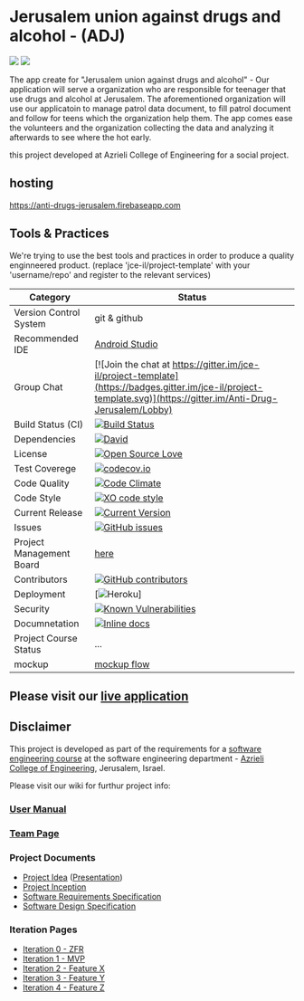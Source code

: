 
# Jerusalem union against drugs and alcohol - (ADJ)
<img src="https://static.wixstatic.com/media/00de82_2038740ff78f497c8cc89cd7a564926b.png/v1/fill/w_291,h_115,al_c,usm_0.66_1.00_0.01/00de82_2038740ff78f497c8cc89cd7a564926b.png" > <img src="http://static.wixstatic.com/media/00de82_6f35d7d805de4b989e7d29e16acb31d0.gif_256">

The app create for "Jerusalem union against drugs and alcohol" - Our application will serve a organization who are responsible for teenager that use drugs and alcohol at Jerusalem.
The aforementioned organization will use our applicatoin to manage patrol data document, to fill patrol document and follow for teens which the organization help them.
The app comes ease the volunteers and the organization collecting the data and analyzing it afterwards to see where the hot early.

this project developed at Azrieli College of Engineering for a social project.

## hosting
https://anti-drugs-jerusalem.firebaseapp.com

## Tools & Practices
We're trying to use the best tools and practices in order to produce a quality enginneered product.
(replace 'jce-il/project-template' with your 'username/repo' and register to the relevant services)

|Category|Status|
|---|---|
| Version Control System| git & github |
| Recommended IDE | [Android Studio](https://code.visualstudio.com) | [Visual Code](https://www.#.com)|
| Group Chat | [![Join the chat at https://gitter.im/jce-il/project-template](https://badges.gitter.im/jce-il/project-template.svg)](https://gitter.im/Anti-Drug-Jerusalem/Lobby) |
| Build Status (CI) |  [![Build Status](https://travis-ci.org/jce-il/project-template.svg?branch=master)](https://travis-ci.org/jce-il/project-template) |
| Dependencies | [![David](https://img.shields.io/david/dev/idleberg/vscode-badges.svg?style=flat-square)](https://david-dm.org/jce-il/project-template?type=dev) |
| License | [![Open Source Love](https://badges.frapsoft.com/os/mit/mit.svg?v=102)](https://github.com/ellerbrock/open-source-badge/) |
| Test Coverege | [![codecov.io](https://codecov.io/github/jce-il/project-template/coverage.svg?branch=master)](https://codecov.io/github/jce-il/project-template?branch=master) |
| Code Quality | [![Code Climate](https://codeclimate.com/github/jce-il/project-template.svg)](https://codeclimate.com/github/jce-il/project-template) |
| Code Style | [![XO code style](https://img.shields.io/badge/code_style-XO-5ed9c7.svg)](https://github.com/jce-il/project-template) |
| Current Release | [![Current Version](https://img.shields.io/github/release/jce-il/project-template.svg?style=flat)](https://github.com/jce-il/project-template/releases) |
| Issues | [![GitHub issues](https://img.shields.io/github/issues/jce-il/project-template.svg?style=flat)](https://github.com/eranhd/Anti-Drug-Jerusalem/issues) |
| Project Management Board| [here](https://github.com/jce-il/project-template/projects/1) |
| Contributors | [![GitHub contributors](https://img.shields.io/github/contributors/jce-il/project-template.svg)](https://github.com/jce-il/project-template/graphs/contributors)|
| Deployment | [![Heroku](http://heroku-badge.herokuapp.com/?app=my-app&style=flat&svg=1&root=index.html)] |
| Security | [![Known Vulnerabilities](https://snyk.io/test/github/jce-il/project-template/badge.svg)](https://snyk.io/test/github/jce-il/project-template) |
| Documnetation | [![Inline docs](http://inch-ci.org/github/jce-il/project-template.svg?branch=master)](http://inch-ci.org/github/jce-il/project-template) |
| Project Course Status | ... |
|mockup|[mockup flow](https://wireframepro.mockflow.com/view/D2231ba9b82f08d9041b6c49928bdc6e1)|

## Please visit our [live application](https://antidrugsjerusalem.firebaseapp.com)


## Disclaimer
This project is developed as part of the requirements for a [software engineering course](https://github.com/jce-il/se-class/wiki) at the software engineering department - [Azrieli College of Engineering](http://www.jce.ac.il/), Jerusalem, Israel.

Please visit our wiki for furthur project info: 

### [User Manual](../../wiki/user-manual)

### [Team Page](../../wiki/team)

### Project Documents
- [Project Idea](docs/idea.pdf) ([Presentation](docs/idea-slides.pdf))
- [Project Inception](../../wiki/inception)
- [Software Requirements Specification](../../wiki/srs)
- [Software Design Specification](../../wiki/sds)

### Iteration Pages
- [Iteration 0 - ZFR](../../wiki/iter0-zfr)
- [Iteration 1 - MVP]()
- [Iteration 2 - Feature X]()
- [Iteration 3 - Feature Y]()
- [Iteration 4 - Feature Z]()




